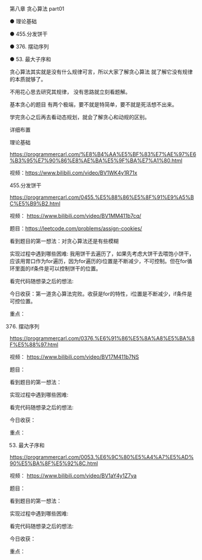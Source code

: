 第八章 贪心算法 part01


● 理论基础 

● 455.分发饼干 

● 376. 摆动序列 

● 53. 最大子序和 

贪心算法其实就是没有什么规律可言，所以大家了解贪心算法 就了解它没有规律的本质就够了。 

不用花心思去研究其规律， 没有思路就立刻看题解。

基本贪心的题目 有两个极端，要不就是特简单，要不就是死活想不出来。  

学完贪心之后再去看动态规划，就会了解贪心和动规的区别。

详细布置 

理论基础 

https://programmercarl.com/%E8%B4%AA%E5%BF%83%E7%AE%97%E6%B3%95%E7%90%86%E8%AE%BA%E5%9F%BA%E7%A1%80.html  

视频：https://www.bilibili.com/video/BV1WK4y1R71x

455.分发饼干  

https://programmercarl.com/0455.%E5%88%86%E5%8F%91%E9%A5%BC%E5%B9%B2.html  

视频： https://www.bilibili.com/video/BV1MM411b7cq/

题目：https://leetcode.com/problems/assign-cookies/

看到题目的第一想法：对贪心算法还是有些模糊

实现过程中遇到哪些困难: 我用饼干去遍历了，如果先考虑大饼干去喂饱小饼干，应该用胃口作为for遍历，因为for遍历的i位置是不断减少，不可控制。但在for循环里面的if条件是可以控制饼干的位置。

看完代码随想录之后的想法:

今日收获：第一道贪心算法完败。收获是for的特性，i位置是不断减少，if条件是可控位置。

重点：

376. 摆动序列  

https://programmercarl.com/0376.%E6%91%86%E5%8A%A8%E5%BA%8F%E5%88%97.html 

视频： https://www.bilibili.com/video/BV17M411b7NS

题目：

看到题目的第一想法：

实现过程中遇到哪些困难: 

看完代码随想录之后的想法:

今日收获：

重点：

53. 最大子序和  

https://programmercarl.com/0053.%E6%9C%80%E5%A4%A7%E5%AD%90%E5%BA%8F%E5%92%8C.html  

视频： https://www.bilibili.com/video/BV1aY4y1Z7ya

题目：

看到题目的第一想法：

实现过程中遇到哪些困难: 

看完代码随想录之后的想法:

今日收获：

重点：
